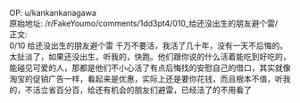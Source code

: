 
OP: u/kankankanagawa  
原始地址: /r/FakeYoumo/comments/1dd3pt4/010_给还没出生的朋友避个雷/  
正文:  
0/10 给还没出生的朋友避个雷 千万不要活，我活了几十年，没有一天不后悔的。太扯淡了，如果还没出生，听我的，快跑。他们跟你说的什么活着能吃到好吃的，能碰见可爱的人，那都是他们不小心活了有点后悔找的安慰自己的借口，其实就像淘宝的促销广告一样，看起来是优惠，实际上还是要你花钱，而且根本不值，听我的，不活立省百分百，给还有机会的朋友们避雷，已经活了的不用看了  

